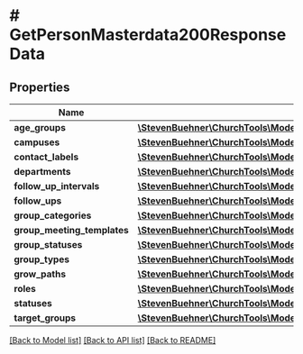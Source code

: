 # # GetPersonMasterdata200ResponseData

## Properties

Name | Type | Description | Notes
------------ | ------------- | ------------- | -------------
**age_groups** | [**\StevenBuehner\ChurchTools\Model\GetPersonMasterdata200ResponseDataAgeGroupsInner[]**](GetPersonMasterdata200ResponseDataAgeGroupsInner.md) |  | [optional]
**campuses** | [**\StevenBuehner\ChurchTools\Model\GetAllCampuses200ResponseDataInner[]**](GetAllCampuses200ResponseDataInner.md) |  | [optional]
**contact_labels** | [**\StevenBuehner\ChurchTools\Model\GetContactlabels200ResponseDataInner[]**](GetContactlabels200ResponseDataInner.md) |  | [optional]
**departments** | [**\StevenBuehner\ChurchTools\Model\GetDepartments200ResponseDataInner[]**](GetDepartments200ResponseDataInner.md) |  | [optional]
**follow_up_intervals** | [**\StevenBuehner\ChurchTools\Model\GetPersonMasterdata200ResponseDataFollowUpIntervalsInner[]**](GetPersonMasterdata200ResponseDataFollowUpIntervalsInner.md) |  | [optional]
**follow_ups** | [**\StevenBuehner\ChurchTools\Model\GetPersonMasterdata200ResponseDataFollowUpsInner[]**](GetPersonMasterdata200ResponseDataFollowUpsInner.md) |  | [optional]
**group_categories** | [**\StevenBuehner\ChurchTools\Model\GetPersonMasterdata200ResponseDataGroupCategoriesInner[]**](GetPersonMasterdata200ResponseDataGroupCategoriesInner.md) |  | [optional]
**group_meeting_templates** | [**\StevenBuehner\ChurchTools\Model\GetPersonMasterdata200ResponseDataGroupMeetingTemplatesInner[]**](GetPersonMasterdata200ResponseDataGroupMeetingTemplatesInner.md) |  | [optional]
**group_statuses** | [**\StevenBuehner\ChurchTools\Model\GetPersonMasterdata200ResponseDataGroupStatusesInner[]**](GetPersonMasterdata200ResponseDataGroupStatusesInner.md) |  | [optional]
**group_types** | [**\StevenBuehner\ChurchTools\Model\GetPersonMasterdata200ResponseDataGroupTypesInner[]**](GetPersonMasterdata200ResponseDataGroupTypesInner.md) |  | [optional]
**grow_paths** | [**\StevenBuehner\ChurchTools\Model\GetPersonMasterdata200ResponseDataGrowPathsInner[]**](GetPersonMasterdata200ResponseDataGrowPathsInner.md) |  | [optional]
**roles** | [**\StevenBuehner\ChurchTools\Model\GetAllGroupTypeRoles200ResponseDataInner[]**](GetAllGroupTypeRoles200ResponseDataInner.md) |  | [optional]
**statuses** | [**\StevenBuehner\ChurchTools\Model\GetPersonMasterdata200ResponseDataStatusesInner[]**](GetPersonMasterdata200ResponseDataStatusesInner.md) |  | [optional]
**target_groups** | [**\StevenBuehner\ChurchTools\Model\GetPersonMasterdata200ResponseDataTargetGroupsInner[]**](GetPersonMasterdata200ResponseDataTargetGroupsInner.md) |  | [optional]

[[Back to Model list]](../../README.md#models) [[Back to API list]](../../README.md#endpoints) [[Back to README]](../../README.md)

